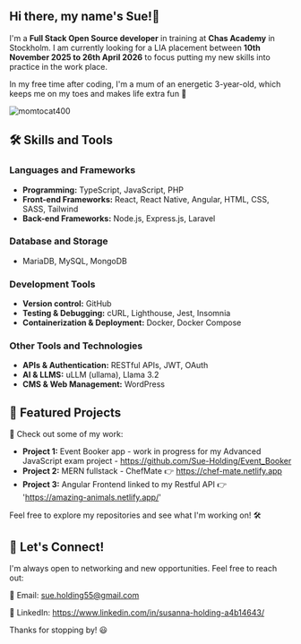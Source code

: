 ## Hi there, my name's Sue!👋

I'm a **Full Stack Open Source developer** in training at **Chas Academy** in Stockholm. 
I am currently looking for a LIA placement between **10th November 2025 to 26th April 2026** to focus putting my new skills into practice in the work place.

In my free time after coding, I'm a mum of an energetic 3-year-old, which keeps me on my toes and makes life extra fun 🥰


![momtocat400](https://github.com/user-attachments/assets/9eed4375-038b-4093-bbbd-47095b984cf8)

## 🛠️ Skills and Tools
### Languages and Frameworks
- **Programming:** TypeScript, JavaScript, PHP
- **Front-end Frameworks:** React, React Native, Angular, HTML, CSS, SASS, Tailwind
- **Back-end Frameworks:** Node.js, Express.js, Laravel

### Database and Storage
- MariaDB, MySQL, MongoDB

### Development Tools
- **Version control:** GitHub
- **Testing & Debugging:** cURL, Lighthouse, Jest, Insomnia
- **Containerization & Deployment:** Docker, Docker Compose

### Other Tools and Technologies
- **APIs & Authentication:** RESTful APIs, JWT, OAuth
- **AI & LLMS:** uLLM (ullama), Llama 3.2
- **CMS & Web Management:** WordPress

## 🚀 Featured Projects
👀 Check out some of my work:

- **Project 1:** Event Booker app - work in progress for my Advanced JavaScript exam project - https://github.com/Sue-Holding/Event_Booker
- **Project 2:** MERN fullstack - ChefMate 👉 https://chef-mate.netlify.app
- **Project 3:** Angular Frontend linked to my Restful API 👉 'https://amazing-animals.netlify.app/'

Feel free to explore my repositories and see what I'm working on! 🛠️

## 🌟 Let's Connect!

I'm always open to networking and new opportunities. Feel free to reach out:

📧 Email: sue.holding55@gmail.com

🔗 LinkedIn: https://www.linkedin.com/in/susanna-holding-a4b14643/

Thanks for stopping by! 😃


<!--
**Sue-Holding/Sue-Holding** is a ✨ _special_ ✨ repository because its `README.md` (this file) appears on your GitHub profile.

Here are some ideas to get you started:

- 🔭 I’m currently working on ...
- 🌱 I’m currently learning ...
- 👯 I’m looking to collaborate on ...
- 🤔 I’m looking for help with ...
- 💬 Ask me about ...
- 📫 How to reach me: ...
- 😄 Pronouns: ...
- ⚡ Fun fact: ...
-->
